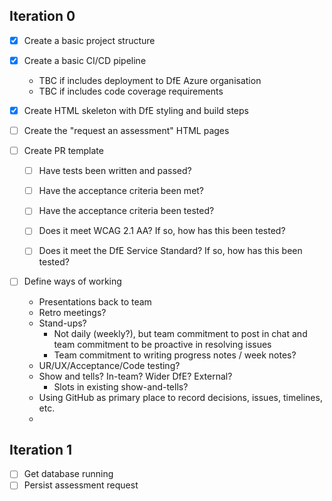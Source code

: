 ## Iteration 0

- [X] Create a basic project structure
- [X] Create a basic CI/CD pipeline
  - TBC if includes deployment to DfE Azure organisation
  - TBC if includes code coverage requirements
- [X] Create HTML skeleton with DfE styling and build steps
- [ ] Create the "request an assessment" HTML pages


- [ ] Create PR template
  - [ ] Have tests been written and passed?
  - [ ] Have the acceptance criteria been met?
  - [ ] Have the acceptance criteria been tested?
  - [ ] Does it meet WCAG 2.1 AA? If so, how has this been tested?
  - [ ] Does it meet the DfE Service Standard? If so, how has this been tested?


- [ ] Define ways of working
  - Presentations back to team
  - Retro meetings?
  - Stand-ups?
    - Not daily (weekly?), but team commitment to post in chat and team commitment 
      to be proactive in resolving issues
    - Team commitment to writing progress notes / week notes?
  - UR/UX/Acceptance/Code testing?
  - Show and tells? In-team? Wider DfE? External?
    - Slots in existing show-and-tells?
  - Using GitHub as primary place to record decisions, issues, timelines, etc.
  - 


## Iteration 1

- [ ] Get database running
- [ ] Persist assessment request
